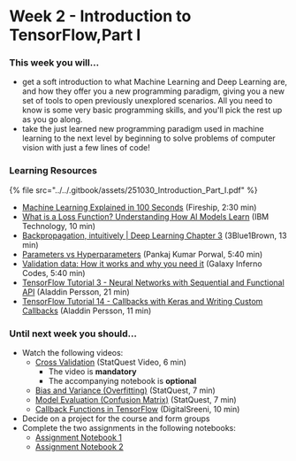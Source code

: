 # Week 2 - Introduction to TensorFlow,Part I

### This week you will...

* get a soft introduction to what Machine Learning and Deep Learning are, and how they offer you a new programming paradigm, giving you a new set of tools to open previously unexplored scenarios. All you need to know is some very basic programming skills, and you'll pick the rest up as you go along.
* take the just learned new programming paradigm used in machine learning to the next level by beginning to solve problems of computer vision with just a few lines of code!

### Learning Resources

{% file src="../../.gitbook/assets/251030_Introduction_Part_I.pdf" %}

* [Machine Learning Explained in 100 Seconds](https://www.youtube.com/watch?v=PeMlggyqz0Y) (Fireship, 2:30 min)
* [What is a Loss Function? Understanding How AI Models Learn](https://www.youtube.com/watch?v=v_ueBW_5dLg) (IBM Technology, 10 min)
* [Backpropagation, intuitively | Deep Learning Chapter 3](https://www.youtube.com/watch?v=Ilg3gGewQ5U\&list=PLZHQObOWTQDNU6R1_67000Dx_ZCJB-3pi\&index=4) (3Blue1Brown, 13 min)
* [Parameters vs Hyperparameters](https://www.youtube.com/watch?v=32tNAhQ8x7M) (Pankaj Kumar Porwal, 5:40 min)
* [Validation data: How it works and why you need it](https://www.youtube.com/watch?v=NPWlj9G1Si8) (Galaxy Inferno Codes, 5:40 min)
* [TensorFlow Tutorial 3 - Neural Networks with Sequential and Functional API](https://www.youtube.com/watch?v=pAhPiF3yiXI\&list=PLhhyoLH6IjfxVOdVC1P1L5z5azs0XjMsb\&index=4) (Aladdin Persson, 21 min)
* [TensorFlow Tutorial 14 - Callbacks with Keras and Writing Custom Callbacks](https://www.youtube.com/watch?v=WUzLJZCKNu4) (Aladdin Persson, 11 min)

### Until next week you should...

* Watch the following videos:
  * [Cross Validation](https://alan-turing-institute.github.io/Intro-to-transparent-ML-course/05-cross-val-bootstrap/cross-validation.html) (StatQuest Video, 6 min)
    * The video is **mandatory**
    * The accompanying notebook is **optional**
  * [Bias and Variance (Overfitting)](https://www.youtube.com/watch?v=EuBBz3bI-aA) (StatQuest, 7 min)&#x20;
  * [Model Evaluation (Confusion Matrix)](https://www.youtube.com/live/Kdsp6soqA7o) (StatQuest, 7 min)
  * [Callback Functions in TensorFlow](https://www.youtube.com/watch?v=wkwtIeq9Ljo) (DigitalSreeni, 10 min)
* Decide on a project for the course and form groups
* Complete the two assignments in the following notebooks:
  * [Assignment Notebook 1](https://colab.research.google.com/github/opencampus-sh/course-material/blob/main/machine-learning-with-tensorflow/week-02/Week2_Notebook1_Cats_and_Dogs.ipynb)
  * [Assignment Notebook 2](https://colab.research.google.com/github/opencampus-sh/course-material/blob/main/machine-learning-with-tensorflow/week-02/Week2_Notebook2_CIFAR-10.ipynb)

